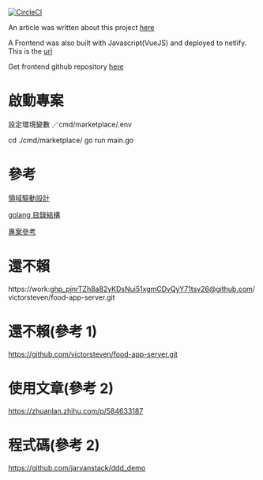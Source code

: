 [![CircleCI](https://circleci.com/gh/victorsteven/food-app-server.svg?style=svg)](https://circleci.com/gh/victorsteven/food-app-server)

An article was written about this project [here](https://dev.to/stevensunflash/using-domain-driven-design-ddd-in-golang-3ee5)

A Frontend was also built with Javascript(VueJS) and deployed to netlify. This is the [url](https://food-app-ddd.netlify.com)

Get frontend github repository [here](https://github.com/victorsteven/food-app-client)

# 啟動專案
設定環境變數 ／cmd/marketplace/.env

cd ./cmd/marketplace/
go run main.go


# 參考
[領域驅動設計]("https://devs.tw/post/380")

[golang 目錄結構]("https://github.com/golang-standards/project-layout/blob/master/README_zh-TW.md)

[專案參考]("https://dev.to/stevensunflash/using-domain-driven-design-ddd-in-golang-3ee5?fbclid=IwAR3T1av0YmgfoztqU7F5_yKq8xYPUWKZzieDZ9h8hEq9l6nk2xFI8EY5lro")

# 還不賴
https://work: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@github.com/victorsteven/food-app-server.git

# 還不賴(參考 1)
https://github.com/victorsteven/food-app-server.git

# 使用文章(參考 2)
https://zhuanlan.zhihu.com/p/584633187

# 程式碼(參考 2)
https://github.com/jarvanstack/ddd_demo
